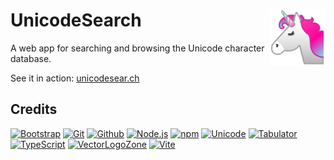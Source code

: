 # UnicodeSearch <img alt="VectorLogoZone logo" src="public/favicon.svg" height="90" align="right" />


A web app for searching and browsing the Unicode character database.

See it in action: [unicodesear.ch](https://unicodesear.ch)

## Credits

[![Bootstrap](https://www.vectorlogo.zone/logos/getbootstrap/getbootstrap-ar21.svg)](https://getbootstrap.com/ "HTML/CSS Framework")
[![Git](https://www.vectorlogo.zone/logos/git-scm/git-scm-ar21.svg)](https://git-scm.com/ "Version control")
[![Github](https://www.vectorlogo.zone/logos/github/github-ar21.svg)](https://gitlab.com/ "Code hosting")
[![Node.js](https://www.vectorlogo.zone/logos/nodejs/nodejs-ar21.svg)](https://nodejs.org/ "Application Server")
[![npm](https://www.vectorlogo.zone/logos/npmjs/npmjs-ar21.svg)](https://www.npmjs.com/ "JS Package Management")
[![Unicode](https://www.vectorlogo.zone/logos/unicode/unicode-ar21.svg)](https://www.unicode.org/Public/17.0.0/ucdxml/ "Unicode Character Database")
[![Tabulator](https://www.vectorlogo.zone/logos/tabulatorinfo/tabulatorinfo-ar21.svg)](https://tabulator.info/ "Grid widget")
[![TypeScript](https://www.vectorlogo.zone/logos/typescriptlang/typescriptlang-ar21.svg)](https://www.typescriptlang.org/ "Programming Language")
[![VectorLogoZone](https://www.vectorlogo.zone/logos/vectorlogozone/vectorlogozone-ar21.svg)](https://www.vectorlogo.zone/ "Logos")
[![Vite](https://www.vectorlogo.zone/logos/vitejsdev/vitejsdev-ar21.svg)](https://vitejs.dev/ "Bundler")

